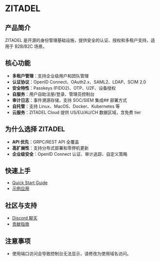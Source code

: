 # ZITADEL
## 产品简介
ZITADEL 是开源的身份管理基础设施，提供安全的认证、授权和多租户支持，适用于 B2B/B2C 场景。  

## 核心功能  
- **多租户管理**：支持企业级用户和团队管理  
- **认证协议**：OpenID Connect、OAuth2.x、SAML2、LDAP、SCIM 2.0
- **安全特性**：Passkeys (FIDO2)、OTP、U2F、设备授权  
- **自服务**：用户自助注册/登录、管理员控制台  
- **审计日志**：事件溯源存储，支持 SOC/SIEM 集成## 部署方式  
- **自托管**：支持 Linux、MacOS、Docker、Kubernetes 等
- **云服务**：ZITADEL Cloud 提供 US/EU/AU/CH 数据区域，含免费 tier  

## 为什么选择 ZITADEL  
- **API 优先**：GRPC/REST API 全覆盖  
- **高扩展性**：支持分布式部署和零停机更新  
- **企业级安全**：OpenID Connect 认证、审计追踪、自定义策略  

## 快速上手  
- [Quick Start Guide](https://zitadel.com/docs/guides/start/quickstart)  
- [示例应用](https://zitadel.com/docs/sdk-examples/introduction)  

## 社区与支持  
- [Discord 聊天](https://zitadel.com/chat)  
- [贡献指南](./CONTRIBUTING.md)  

## 注意事项
- 使用端口访问会导致控制台无法显示，请修改为使用域名访问。